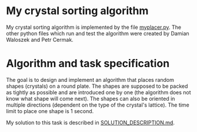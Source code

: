 # My crystal sorting algorithm

My crystal sorting algorithm is implemented by the file [myplacer.py](./myplacer.py). The other python files which run and test the algorithm were created by Damian Waloszek and Petr Cermak.

# Algorithm and task specification

The goal is to design and implement an algorithm that places random shapes (crystals) on a round plate. The shapes are supposed to be packed as tightly as possible and are introduced one by one (the algorithm does not know what shape will come next). The shapes can also be oriented in multiple directions (dependent on the type of the crystal's lattice). The time limit to place one shape is 1 second. 


My solution to this task is described in [SOLUTION_DESCRIPTION.md](./SOLUTION_DESCRIPTION.md).
